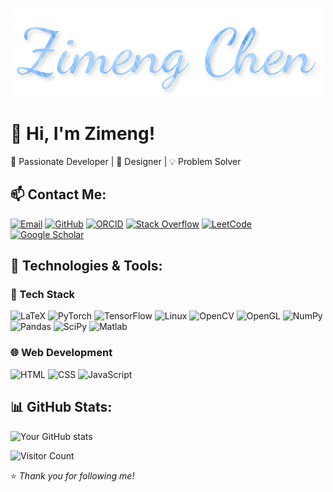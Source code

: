 ![Zimeng](https://github.com/Illuminate514/Illuminate514/blob/main/flamingtext_com-3306541664.png)
# 👋 Hi, I'm Zimeng!  
🚀 Passionate Developer | 🎨 Designer | 💡 Problem Solver  

## 📫 Contact Me:
[![Email](https://img.shields.io/badge/-Email-D14836?style=flat&logo=Gmail&logoColor=white)](huashancimu6@gmail.com )
[![GitHub](https://img.shields.io/badge/-GitHub-181717?style=flat&logo=GitHub&logoColor=white)](https://github.com/Illuminate514)
[![ORCID](https://img.shields.io/badge/-ORCID-A6CE39?style=flat&logo=ORCID&logoColor=white)](https://orcid.org/your-orcid-id)
[![Stack Overflow](https://img.shields.io/badge/-Stack%20Overflow-F58025?style=flat&logo=Stack-Overflow&logoColor=white)](https://stackoverflow.com/users/your-id)
[![LeetCode](https://img.shields.io/badge/-LeetCode-FFA116?style=flat&logo=LeetCode&logoColor=black)](https://leetcode.com/your-profile)
[![Google Scholar](https://img.shields.io/badge/-Google%20Scholar-4285F4?style=flat&logo=Google-Scholar&logoColor=white)](https://scholar.google.com/citations?user=your-scholar-id)


## 🔧 Technologies & Tools:
### 🚀 Tech Stack
![LaTeX](https://img.shields.io/badge/-LaTeX-008080?style=flat&logo=latex&logoColor=white)
![PyTorch](https://img.shields.io/badge/-PyTorch-EE4C2C?style=flat&logo=PyTorch&logoColor=white)
![TensorFlow](https://img.shields.io/badge/-TensorFlow-FF6F00?style=flat&logo=TensorFlow&logoColor=white)
![Linux](https://img.shields.io/badge/-Linux-FCC624?style=flat&logo=Linux&logoColor=black)
![OpenCV](https://img.shields.io/badge/-OpenCV-5C3EE8?style=flat&logo=OpenCV&logoColor=white)
![OpenGL](https://img.shields.io/badge/-OpenGL-5586A4?style=flat&logo=opengl&logoColor=white)
![NumPy](https://img.shields.io/badge/-NumPy-013243?style=flat&logo=NumPy&logoColor=white)
![Pandas](https://img.shields.io/badge/-Pandas-150458?style=flat&logo=pandas&logoColor=white)
![SciPy](https://img.shields.io/badge/-SciPy-8CAAE6?style=flat&logo=scipy&logoColor=white)
![Matlab](https://img.shields.io/badge/-MATLAB-0076A8?style=flat&logo=MathWorks&logoColor=white)

### 🌐 Web Development
![HTML](https://img.shields.io/badge/-HTML5-E34F26?style=flat&logo=HTML5&logoColor=white)
![CSS](https://img.shields.io/badge/-CSS3-1572B6?style=flat&logo=CSS3&logoColor=white)
![JavaScript](https://img.shields.io/badge/-JavaScript-F7DF1E?style=flat&logo=JavaScript&logoColor=black)

  
## 📊 GitHub Stats:
![Your GitHub stats](https://github-readme-stats.vercel.app/api?username=Illuminate514&show_icons=true&theme=radical)

![Visitor Count](https://komarev.com/ghpvc/?username=Illuminate514&color=blue)


⭐️ *Thank you for following me!*


